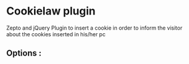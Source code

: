 Cookielaw plugin
================================

Zepto and jQuery Plugin to insert a cookie in order to inform the visitor about the cookies inserted in his/her pc

Options :
---------
